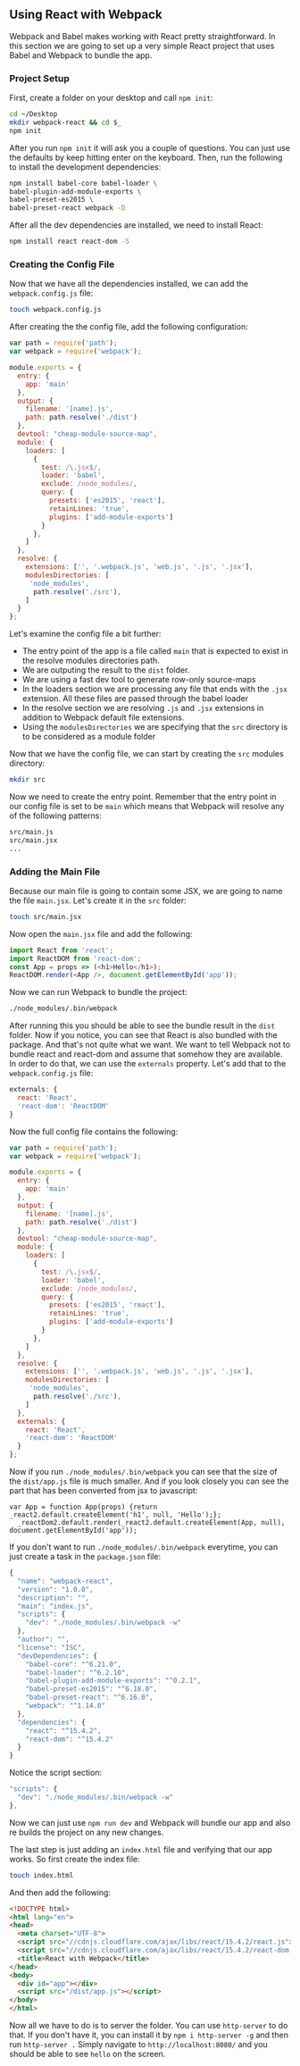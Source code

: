 ## Using React with Webpack

Webpack and Babel makes working with React pretty straightforward. In this section we are going to set up a very simple React project that uses Babel and Webpack to bundle the app.

### Project Setup

First, create a folder on your desktop and call `npm init`:

```bash
cd ~/Desktop
mkdir webpack-react && cd $_
npm init
```

After you run `npm init` it will ask you a couple of questions. You can just use the defaults by keep hitting enter on the keyboard. Then, run the following to install the development dependencies:

```bash
npm install babel-core babel-loader \
babel-plugin-add-module-exports \
babel-preset-es2015 \
babel-preset-react webpack -D
```

After all the dev dependencies are installed, we need to install React:

```bash
npm install react react-dom -S
```

### Creating the Config File

Now that we have all the dependencies installed, we can add the `webpack.config.js` file:

```bash
touch webpack.config.js
```

After creating the the config file, add the following configuration:

```javascript
var path = require('path');
var webpack = require('webpack');

module.exports = {
  entry: {
    app: 'main'
  },
  output: {
    filename: '[name].js',
    path: path.resolve('./dist')
  },
  devtool: "cheap-module-source-map",
  module: {
    loaders: [
      {
        test: /\.jsx$/,
        loader: 'babel',
        exclude: /node_modules/,
        query: {
          presets: ['es2015', 'react'],
          retainLines: 'true',
          plugins: ['add-module-exports']
        }
      },
    ]
  },
  resolve: {
    extensions: ['', '.webpack.js', 'web.js', '.js', '.jsx'],
    modulesDirectories: [
     'node_modules',
      path.resolve('./src'),
    ]
  }
};
```
Let's examine the config file a bit further:

- The entry point of the app is a file called `main` that is expected to exist in the resolve modules directories path.
- We are outputing the result to the `dist` folder.
- We are using a fast dev tool to generate row-only source-maps
- In the loaders section we are processing any file that ends with the `.jsx` extension. All these files are passed through the babel loader
- In the resolve section we are resolving `.js` and `.jsx` extensions in addition to Webpack default file extensions.
- Using the `modulesDirectories` we are specifying that the `src` directory is to be considered as a module folder

Now that we have the config file, we can start by creating the `src` modules directory:

```bash
mkdir src
```

Now we need to create the entry point. Remember that the entry point in our config file is set to be `main` which means that Webpack will resolve any of the following patterns:

```bash
src/main.js
src/main.jsx
...
```

### Adding the Main File

Because our main file is going to contain some JSX, we are going to name the file `main.jsx`. Let's create it in the `src` folder:

```bash
touch src/main.jsx
```

Now open the `main.jsx` file and add the following:

```javascript
import React from 'react';
import ReactDOM from 'react-dom';
const App = props => (<h1>Hello</h1>);
ReactDOM.render(<App />, document.getElementById('app'));
```

Now we can run Webpack to bundle the project:

```bash
./node_modules/.bin/webpack
```

After running this you should be able to see the bundle result in the `dist` folder. Now if you notice, you can see that React is also bundled with the package. And that's not quite what we want. We want to tell Webpack not to bundle react and react-dom and assume that somehow they are available. In order to do that, we can use the `externals` property. Let's add that to the `webpack.config.js` file:

```javascript
externals: {
  react: 'React',
  'react-dom': 'ReactDOM'
}
```

Now the full config file contains the following:

```javascript
var path = require('path');
var webpack = require('webpack');

module.exports = {
  entry: {
    app: 'main'
  },
  output: {
    filename: '[name].js',
    path: path.resolve('./dist')
  },
  devtool: "cheap-module-source-map",
  module: {
    loaders: [
      {
        test: /\.jsx$/,
        loader: 'babel',
        exclude: /node_modules/,
        query: {
          presets: ['es2015', 'react'],
          retainLines: 'true',
          plugins: ['add-module-exports']
        }
      },
    ]
  },
  resolve: {
    extensions: ['', '.webpack.js', 'web.js', '.js', '.jsx'],
    modulesDirectories: [
     'node_modules',
      path.resolve('./src'),
    ]
  },
  externals: {
    react: 'React',
    'react-dom': 'ReactDOM'
  }
};
```

Now if you run `./node_modules/.bin/webpack` you can see that the size of the `dist/app.js` file is much smaller. And if you look closely you can see the part that has been converted from jsx to javascript:


```
var App = function App(props) {return _react2.default.createElement('h1', null, 'Hello');};
  _reactDom2.default.render(_react2.default.createElement(App, null), document.getElementById('app'));
```

If you don't want to run `./node_modules/.bin/webpack` everytime, you can just create a task in the `package.json` file:

```javascript
{
  "name": "webpack-react",
  "version": "1.0.0",
  "description": "",
  "main": "index.js",
  "scripts": {
    "dev": "./node_modules/.bin/webpack -w"
  },
  "author": "",
  "license": "ISC",
  "devDependencies": {
    "babel-core": "^6.21.0",
    "babel-loader": "^6.2.10",
    "babel-plugin-add-module-exports": "^0.2.1",
    "babel-preset-es2015": "^6.18.0",
    "babel-preset-react": "^6.16.0",
    "webpack": "^1.14.0"
  },
  "dependencies": {
    "react": "^15.4.2",
    "react-dom": "^15.4.2"
  }
}
```

Notice the script section:

```javascript
"scripts": {
  "dev": "./node_modules/.bin/webpack -w"
},
```

Now we can just use `npm run dev` and Webpack will bundle our app and also re builds the project on any new changes.

The last step is just adding an `index.html` file and verifying that our app works. So first create the index file:

```bash
touch index.html
```

And then add the following:

```html
<!DOCTYPE html>
<html lang="en">
<head>
  <meta charset="UTF-8">
  <script src="//cdnjs.cloudflare.com/ajax/libs/react/15.4.2/react.js"></script>
  <script src="//cdnjs.cloudflare.com/ajax/libs/react/15.4.2/react-dom.js"></script>
  <title>React with Webpack</title>
</head>
<body>
  <div id="app"></div>
  <script src="/dist/app.js"></script>
</body>
</html>
```

Now all we have to do is to server the folder. You can use `http-server` to do that. If you don't have it, you can install it by `npm i http-server -g` and then run `http-server .` Simply navigate to `http://localhost:8080/` and you should be able to see `hello` on the screen.



